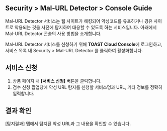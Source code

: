 ## Security > Mal-URL Detector > Console Guide

Mal-URL Detector 서비스는 웹 사이트가 해킹되어 악성코드를 유포하거나 경유 사이트로 악용되는 것을 사전에 탐지하여 대응할 수 있도록 하는 서비스입니다. 아래에서 Mal-URL Detector 콘솔의 사용 방법을 소개합니다.

Mal-URL Detector 서비스를 신청하기 위해 **TOAST Cloud Console**에 로그인하고, 서비스 목록 내 Security > Mal-URL Detector 를 클릭하여 활성화합니다.

## 서비스 신청

1. 상품 페이지 내 **[서비스 신청]** 버튼을 클릭합니다.
2. 검수 신청 팝업창에 악성 URL 탐지를 신청할 서비스명과 URL, 기타 정보를 정확히 입력합니다.


## 결과 확인

[탐지결과] 탭에서 탐지된 악성 URL과 그 내용을 확인할 수 있습니다.